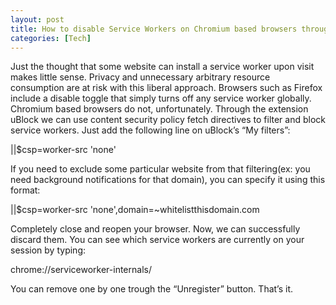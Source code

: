 ```yaml
---
layout: post
title: How to disable Service Workers on Chromium based browsers through uBlock
categories: [Tech]
---
```


Just the thought that some website can install a service worker upon visit makes little sense. Privacy and unnecessary arbitrary resource consumption are at risk with this liberal approach.
Browsers such as Firefox include a disable toggle that simply turns off any service worker globally. Chromium based browsers do not, unfortunately.
Through the extension uBlock we can use content security policy fetch directives to filter and block service workers.
Just add the following line on uBlock’s “My filters”:
<p class="message">||$csp=worker-src 'none'</p>
If you need to exclude some particular website from that filtering(ex: you need background notifications for that domain), you can specify it using this format:
<p class="message">||$csp=worker-src 'none',domain=~whitelistthisdomain.com</p>
Completely close and reopen your browser. Now, we can successfully discard them. You can see which service workers are currently on your session by typing:
<p class="message">chrome://serviceworker-internals/</p>
You can remove one by one trough the “Unregister” button. That’s it.
